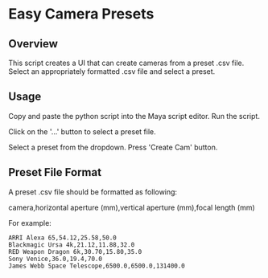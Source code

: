 # Easy Camera Presets

## Overview

This script creates a UI that can create cameras from a preset .csv file. Select an appropriately formatted .csv file and select a preset.

## Usage

Copy and paste the python script into the Maya script editor. Run the script.

Click on the '...' button to select a preset file.

Select a preset from the dropdown. Press 'Create Cam' button.

## Preset File Format

A preset .csv file should be formatted as following:

camera,horizontal aperture (mm),vertical aperture (mm),focal length (mm)

For example:

```
ARRI Alexa 65,54.12,25.58,50.0
Blackmagic Ursa 4k,21.12,11.88,32.0
RED Weapon Dragon 6k,30.70,15.80,35.0
Sony Venice,36.0,19.4,70.0
James Webb Space Telescope,6500.0,6500.0,131400.0
```